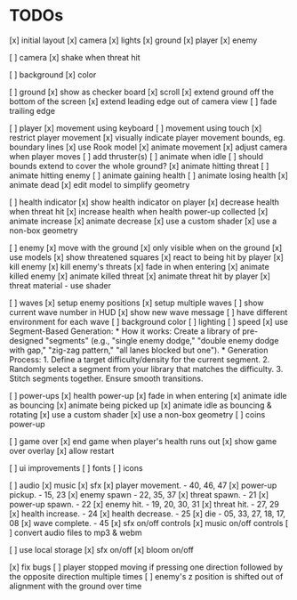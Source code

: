 # TODOs

[x] initial layout
  [x] camera
  [x] lights
  [x] ground
  [x] player
  [x] enemy

[ ] camera
    [x] shake when threat hit

[ ] background
  [x] color

[ ] ground
  [x] show as checker board
  [x] scroll
  [x] extend ground off the bottom of the screen
  [x] extend leading edge out of camera view
  [ ] fade trailing edge

[ ] player
  [x] movement using keyboard
  [ ] movement using touch
  [x] restrict player movement
  [x] visually indicate player movement bounds, eg. boundary lines
  [x] use Rook model
  [x] animate movement
  [x] adjust camera when player moves
  [ ] add thruster(s)
  [ ] animate when idle
  [ ] should bounds extend to cover the whole ground?
  [x] animate hitting threat
  [ ] animate hitting enemy
  [ ] animate gaining health
  [ ] animate losing health
  [x] animate dead
  [x] edit model to simplify geometry

[ ] health indicator
  [x] show health indicator on player
  [x] decrease health when threat hit
  [x] increase health when health power-up collected
  [x] animate increase
  [x] animate decrease
  [x] use a custom shader
  [x] use a non-box geometry

[ ] enemy
  [x] move with the ground
  [x] only visible when on the ground
  [x] use models
  [x] show threatened squares
  [x] react to being hit by player
      [x] kill enemy
      [x] kill enemy's threats
  [x] fade in when entering
  [x] animate killed enemy
  [x] animate killed threat
  [x] animate threat hit by player
  [x] threat material - use shader

[ ] waves
  [x] setup enemy positions
  [x] setup multiple waves
  [ ] show current wave number in HUD
  [x] show new wave message
  [ ] have different environment for each wave
      [ ] background color
      [ ] lighting
      [ ] speed
  [x] use Segment-Based Generation:
      * How it works: Create a library of pre-designed "segments" (e.g., "single enemy dodge," "double enemy dodge with gap," "zig-zag pattern," "all lanes blocked but one").
      * Generation Process:
        1. Define a target difficulty/density for the current segment.
        2. Randomly select a segment from your library that matches the difficulty.
        3. Stitch segments together. Ensure smooth transitions.

[ ] power-ups
  [x] health power-up
  [x] fade in when entering
  [x] animate idle as bouncing
  [x] animate being picked up
  [x] animate idle as bouncing & rotating
  [x] use a custom shader
  [x] use a non-box geometry
  [ ] coins power-up

[ ] game over
  [x] end game when player's health runs out
  [x] show game over overlay
  [x] allow restart

[ ] ui improvements
  [ ] fonts
  [ ] icons

[ ] audio
  [x] music
  [x] sfx
    [x] player movement.  - 40, 46, 47
    [x] power-up pickup.  - 15, 23
    [x] enemy spawn       - 22, 35, 37
    [x] threat spawn.     - 21
    [x] power-up spawn.   - 22
    [x] enemy hit.        - 19, 20, 30, 31
    [x] threat hit.       - 27, 29
    [x] health increase.  - 24
    [x] health decrease.  - 25
    [x] die               - 05, 33, 27, 18, 17, 08
    [x] wave complete.    - 45
  [x] sfx on/off controls
  [x] music on/off controls
  [ ] convert audio files to mp3 & webm

[ ] use local storage
    [x] sfx on/off
    [x] bloom on/off

[x] fix bugs
    [ ] player stopped moving if pressing one direction followed by the opposite direction multiple times
    [ ] enemy's z position is shifted out of alignment with the ground over time


